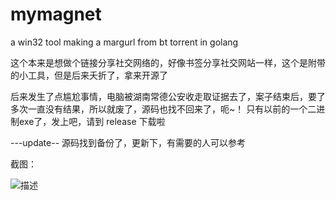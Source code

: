 # mymagnet

a win32 tool making a margurl from bt torrent in golang


这个本来是想做个链接分享社交网络的，好像书签分享社交网站一样，这个是附带的小工具，但是后来夭折了，拿来开源了


后来发生了点尴尬事情，电脑被湖南常德公安收走取证据去了，案子结束后，要了多次一直没有结果，所以就废了，源码也找不回来了，呃~！
只有以前的一个二进制exe了，发上吧，请到 release 下载啦

---update--
源码找到备份了，更新下，有需要的人可以参考

截图：

![描述](https://github.com/minicase/mymagnet/blob/master/%E6%88%AA%E5%9B%BE20171121003603.png?raw=true)
